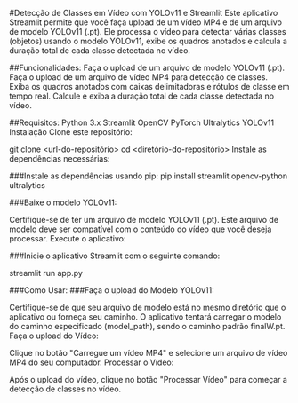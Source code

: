 #Detecção de Classes em Vídeo com YOLOv11 e Streamlit
Este aplicativo Streamlit permite que você faça upload de um vídeo MP4 e de um arquivo de modelo YOLOv11 (.pt). Ele processa o vídeo para detectar várias classes (objetos) usando o modelo YOLOv11, exibe os quadros anotados e calcula a duração total de cada classe detectada no vídeo.

##Funcionalidades:
Faça o upload de um arquivo de modelo YOLOv11 (.pt).
Faça o upload de um arquivo de vídeo MP4 para detecção de classes.
Exiba os quadros anotados com caixas delimitadoras e rótulos de classe em tempo real.
Calcule e exiba a duração total de cada classe detectada no vídeo.


##Requisitos:
Python 3.x
Streamlit
OpenCV
PyTorch
Ultralytics YOLOv11
Instalação
Clone este repositório:


git clone <url-do-repositório>
cd <diretório-do-repositório>
Instale as dependências necessárias:

###Instale as dependências usando pip:
pip install streamlit opencv-python ultralytics

###Baixe o modelo YOLOv11:

Certifique-se de ter um arquivo de modelo YOLOv11 (.pt). Este arquivo de modelo deve ser compatível com o conteúdo do vídeo que você deseja processar.
Execute o aplicativo:

###Inicie o aplicativo Streamlit com o seguinte comando:

streamlit run app.py

###Como Usar:
###Faça o upload do Modelo YOLOv11:

Certifique-se de que seu arquivo de modelo está no mesmo diretório que o aplicativo ou forneça seu caminho.
O aplicativo tentará carregar o modelo do caminho especificado (model_path), sendo o caminho padrão finalW.pt.
Faça o upload do Vídeo:

Clique no botão "Carregue um vídeo MP4" e selecione um arquivo de vídeo MP4 do seu computador.
Processar o Vídeo:

Após o upload do vídeo, clique no botão "Processar Vídeo" para começar a detecção de classes no vídeo.
